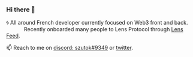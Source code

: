 ### Hi there 👋

:cyclone: All around French developer currently focused on Web3 front and back.<br/>
&nbsp;&nbsp;&nbsp;&nbsp;&nbsp;&nbsp;&nbsp;&nbsp;&nbsp;&nbsp;&nbsp;&nbsp;Recently onboarded many people to Lens Protocol through [Lens Feed](https://lens-feed.vercel.app/).

📫 Reach to me on [discord: szutok#9349](https://discordapp.com/users/861691533623164988) or [twitter](https://twitter.com/AAWalksUP/).

<!--
**starwalker00/starwalker00** is a ✨ _special_ ✨ repository because its `README.md` (this file) appears on your GitHub profile.

Here are some ideas to get you started:

- 🔭 I’m currently working on ...
- 🌱 I’m currently learning ...
- 👯 I’m looking to collaborate on ...
- 🤔 I’m looking for help with ...
- 💬 Ask me about ...
- 📫 How to reach me: ...
- 😄 Pronouns: ...
- ⚡ Fun fact: ...
-->
